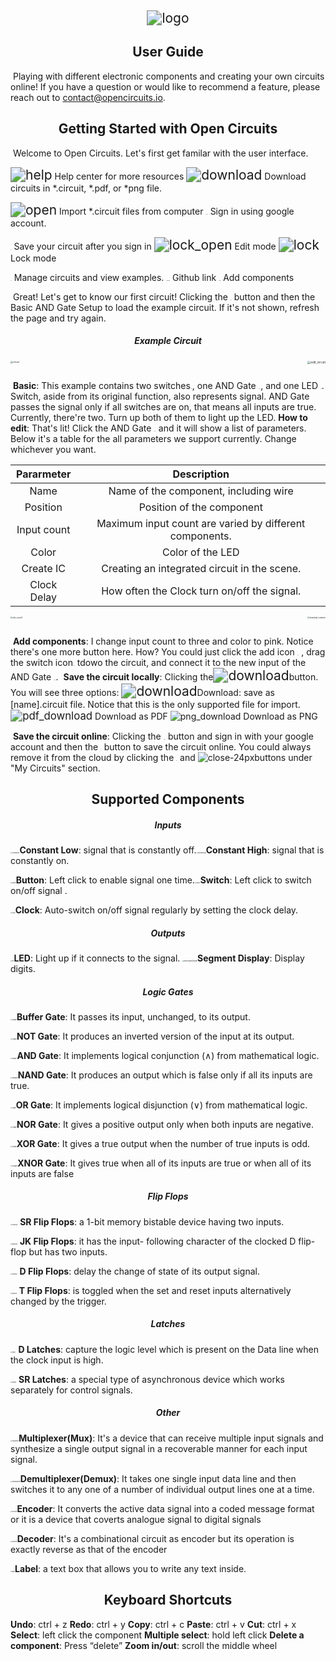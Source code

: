 

<center><img src="logo.svg" alt="logo" style="zoom:150%;" /></center>

<center> <h2>User Guide</h2> </center>

​		Playing with different electronic components and creating your own circuits online! If you have a question or would like to recommend a feature, please reach out to [contact@opencircuits.io](mailto:contact@opencircuits.io).

<center> <h2>Getting Started with Open Circuits</h2> </center>

​		Welcome to Open Circuits. Let's first get familar with the user interface.

 <img src="help.svg" alt="help" style="zoom:150%;" /> Help center for more resources                        <img src="download.svg" alt="download" style="zoom:150%;" />  Download circuits in *.circuit, *.pdf, or *png file.

 <img src="open.svg" alt="open" style="zoom:150%;" /> Import *.circuit files from computer               <img src="signin.png" alt="signin" style="zoom: 6%;" /> Sign in using google account.

 <img src="save.png" alt="save" style="zoom:3.3%;" /> Save your circuit after you sign in                 <img src="lock_open.svg" alt="lock_open" style="zoom:150%;" /> Edit mode                        <img src="lock.svg" alt="lock" style="zoom:150%;" /> Lock mode

  <img src="tab.png" alt="tab" style="zoom: 5%;" />   Manage circuits and view examples.   	         <img src="github.png" alt="github" style="zoom:10%;" />  Github link      			    <img src="add.png" alt="add" style="zoom:7.5%;" />  Add components

​		Great! Let's get to know our first circuit! Clicking the <img src="tab.png" alt="tab" style="zoom:5%;" /> button and then the Basic AND Gate Setup to load the example circuit. If it's not shown, refresh the page and try again.  

<center> <h5>Example Circuit</h5> </center>																											 					

<img src="circuit.png" alt="circuit" style="zoom:25%;" align="left"/><img src="edit_circuit.png" alt="edit_circuit" style="zoom:33%;" align="right"/>

​		









​		**Basic**: This example contains two switches<img src="switch.png" alt="switch" style="zoom:5%;" />, one AND Gate <img src="andgate.png" alt="andgate" style="zoom:5%;" />, and one LED <img src="led.png" alt="led" style="zoom:5%;" />. Switch, aside from its original function, also represents signal. AND Gate passes the signal only if all switches are on, that means all inputs are true. Currently, there're two. Turn up both of them to light up the LED.
​		**How to edit**: That's lit! Click the AND Gate <img src="andgate.png" alt="andgate" style="zoom:5%;" /> and it will show a list of parameters. Below it's a table for the all parameters we support currently. Change whichever you want.

| Pararmeter  |                       Description                       |
| :---------: | :-----------------------------------------------------: |
|    Name     |          Name of the component, including wire          |
|  Position   |                Position of the component                |
| Input count | Maximum input count are varied by different components. |
|    Color    |                    Color of the LED                     |
|  Create IC  |      Creating an integrated circuit in the scene.       |
| Clock Delay |       How often the Clock turn on/off the signal.       |

<img src="edit_circuit2.png" alt="edit_circuit2" style="zoom:20%;" align="left"><img src="download_combine.png" alt="download_combine" style="zoom:20%;" align="right"/>		

​







​		**Add components**: I change input count to three and color to pink. Notice there's one more button here. How? You could just click the add icon  <img src="add.png" alt="add" style="zoom:6%;" /> , drag the switch icon<img src="switch.png" alt="switch" style="zoom:5%;" /> tdowo the circuit, and connect it to the new input of the AND Gate <img src="andgate.png" alt="andgate" style="zoom:5%;" />.
​		**Save the circuit locally**: Clicking the<img src="download.svg" alt="download" style="zoom:150%;" />button. You will see three options:
​	  <img src="download.svg" alt="download" style="zoom:150%;" />Download: save as [name].circuit file. Notice that this is the only supported file for import.
​	   <img src="pdf_download.svg" alt="pdf_download" style="zoom:120%;" /> Download as PDF				      		  ![png_download](png_download.svg) Download as PNG

​		**Save the circuit online**: Clicking the <img src="signin.png" alt="signin" style="zoom: 6%;" /> button and sign in with your google account and then the <img src="save.png" alt="save" style="zoom:3.3%;" /> button to save the circuit online. You could always remove it from the cloud by clicking the <img src="tab.png" alt="tab" style="zoom: 5%;" /> and ![close-24px](close-24px.svg)buttons under "My Circuits" section.

<center> <h2>Supported Components</h2> </center>

<center> <h5>Inputs</h5> </center>

<img src="constantlow.png" alt="constantlow" style="zoom:15%;" />**Constant Low**: signal that is constantly off.<img src="constanthigh.png" alt="constanthigh" style="zoom:15%;" />**Constant High**: signal that is constantly on.

<img src="button.png" alt="button" style="zoom:15%;" />**Button**: Left click to enable signal one time.<img src="switch.png" alt="switch" style="zoom:15%;" />**Switch**: Left click to switch on/off signal .

<img src="clock.png" alt="clock" style="zoom:15%;" />**Clock**: Auto-switch on/off signal regularly by setting the clock delay.

<center> <h5>Outputs</h5> </center>

<img src="led.png" alt="led" style="zoom:15%;" />**LED**: Light up if it connects to the signal.    <img src="sevensegmentdisplay.png" alt="sevensegmentdisplay" style="zoom:15%;" />**Segment Display**: Display digits.

<center> <h5>Logic Gates</h5> </center>

<img src="bufgate.png" alt="bufgate" style="zoom:15%;" />**Buffer Gate**: It passes its input, unchanged, to its output.

<img src="notgate.png" alt="notgate" style="zoom:15%;" />**NOT Gate**: It produces an inverted version of the input at its output.

<img src="andgate.png" alt="andgate" style="zoom:15%;" />**AND Gate**: It implements logical conjunction (∧) from mathematical logic.

<img src="nandgate.png" alt="nandgate" style="zoom:15%;" />**NAND Gate**: It produces an output which is false only if all its inputs are true.

<img src="orgate.png" alt="orgate" style="zoom:15%;" />**OR Gate**: It implements logical disjunction (∨) from mathematical logic.

<img src="norgate.png" alt="norgate" style="zoom:15%;" />**NOR Gate**: It gives a positive output only when both inputs are negative.

<img src="xorgate.png" alt="xorgate" style="zoom:15%;" />**XOR Gate**: It gives a true output when the number of true inputs is odd.

<img src="xnorgate.png" alt="xnorgate" style="zoom:15%;" />**XNOR Gate**: It gives true when all of its inputs are true or when all of its inputs are false

<center> <h5>Flip Flops</h5> </center>

<img src="srflipflop.png" alt="srflipflop" style="zoom:15%;" /> **SR Flip Flops**: a 1-bit memory bistable device having two inputs.

<img src="jkflipflop.png" alt="jkflipflop" style="zoom:15%;" /> **JK Flip Flops**: it has the input- following character of the clocked D flip-flop but has two inputs.

<img src="dflipflop.png" alt="dflipflop" style="zoom:15%;" /> **D Flip Flops**:  delay the change of state of its output signal.

<img src="tflipflop.png" alt="tflipflop" style="zoom:15%;" /> **T Flip Flops**:  is toggled when the set and reset inputs alternatively changed by the trigger.

<center> <h5>Latches</h5> </center>

<img src="dlatch.png" alt="dlatch" style="zoom:15%;" /> **D Latches**: capture the logic level which is present on the Data line when the clock input is high.

<img src="srlatch.png" alt="srlatch" style="zoom:15%;" /> **SR Latches**: a special type of asynchronous device which works separately for control signals.

<center> <h5>Other</h5> </center>

<img src="multiplexer.png" alt="multiplexer" style="zoom:15%;" />**Multiplexer(Mux)**: It's a device that can receive multiple input signals and synthesize a single output signal in a recoverable manner for each input signal.

<img src="demultiplexer.png" alt="demultiplexer" style="zoom:15%;" />**Demultiplexer(Demux)**: It takes one single input data line and then switches it to any one of a number of individual output lines one at a time.

<img src="encoder.png" alt="encoder" style="zoom:15%;" />**Encoder**: It converts the active data signal into a coded message format or it is a device that coverts analogue signal to digital signals

<img src="decoder.png" alt="decoder" style="zoom:15%;" />**Decoder**: It's a combinational circuit as encoder but its operation is exactly reverse as that of the encoder

<img src="label.png" alt="label" style="zoom:15%;" />**Label**: a text box that allows you to write any text inside.

<center> <h2>Keyboard Shortcuts</h2> </center>

**Undo**: ctrl + z		**Redo**: ctrl + y		**Copy**: ctrl + c		**Paste**: ctrl + v		**Cut**: ctrl + x
**Select**: left click the component		 **Multiple select**: hold left click
**Delete a component**: Press “delete”								 **Zoom in/out**: scroll the middle wheel

<center> </center>
<center> </center>
<center> </center>
<center> </center>
<center> </center>
<center> </center>
